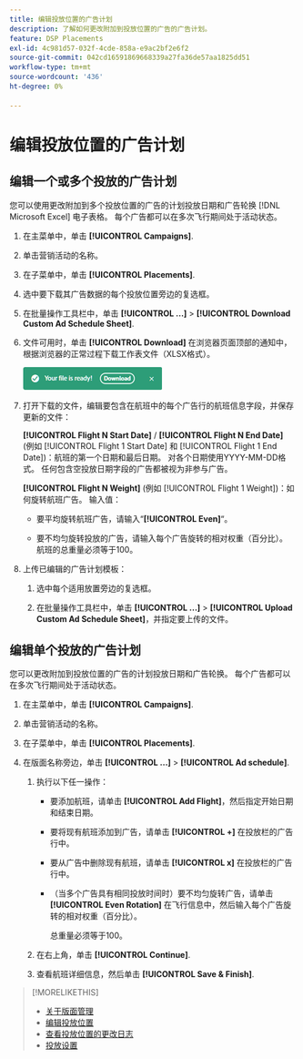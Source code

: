 ```yaml
---
title: 编辑投放位置的广告计划
description: 了解如何更改附加到投放位置的广告的广告计划。
feature: DSP Placements
exl-id: 4c981d57-032f-4cde-858a-e9ac2bf2e6f2
source-git-commit: 042cd16591869668339a27fa36de57aa1825dd51
workflow-type: tm+mt
source-wordcount: '436'
ht-degree: 0%

---
```


# 编辑投放位置的广告计划

## 编辑一个或多个投放的广告计划

您可以使用更改附加到多个投放位置的广告的计划投放日期和广告轮换 [!DNL Microsoft Excel] 电子表格。 每个广告都可以在多次飞行期间处于活动状态。

1. 在主菜单中，单击 **[!UICONTROL Campaigns]**.

1. 单击营销活动的名称。

1. 在子菜单中，单击 **[!UICONTROL Placements]**.

1. 选中要下载其广告数据的每个投放位置旁边的复选框。

1. 在批量操作工具栏中，单击 **[!UICONTROL ...]** > **[!UICONTROL Download Custom Ad Schedule Sheet]**.

1. 文件可用时，单击 **[!UICONTROL Download]** 在浏览器页面顶部的通知中，根据浏览器的正常过程下载工作表文件（XLSX格式）。

   ![下载就绪通知](/help/dsp/assets/download-ready.png "下载就绪通知")

1. 打开下载的文件，编辑要包含在航班中的每个广告行的航班信息字段，并保存更新的文件：

   **[!UICONTROL Flight N Start Date]** / **[!UICONTROL Flight N End Date]** (例如 [!UICONTROL Flight 1 Start Date] 和 [!UICONTROL Flight 1 End Date])：航班的第一个日期和最后日期。 对各个日期使用YYYY-MM-DD格式。 任何包含空投放日期字段的广告都被视为非参与广告。

   **[!UICONTROL Flight N Weight]** (例如 [!UICONTROL Flight 1 Weight])：如何旋转航班广告。 输入值：

   * 要平均旋转航班广告，请输入“**[!UICONTROL Even]**“。

   * 要不均匀旋转投放的广告，请输入每个广告旋转的相对权重（百分比）。 航班的总重量必须等于100。

1. 上传已编辑的广告计划模板：

   1. 选中每个适用放置旁边的复选框。

   1. 在批量操作工具栏中，单击 **[!UICONTROL ...]** > **[!UICONTROL Upload Custom Ad Schedule Sheet]**，并指定要上传的文件。

## 编辑单个投放的广告计划

<!-- Some placements don't have this option. Clarify which placement types aren't eligible -- just simple ad serving placements (PG ones seem okay)? And anything else? -->

您可以更改附加到投放位置的广告的计划投放日期和广告轮换。 每个广告都可以在多次飞行期间处于活动状态。

1. 在主菜单中，单击 **[!UICONTROL Campaigns]**.

1. 单击营销活动的名称。

1. 在子菜单中，单击 **[!UICONTROL Placements]**.

1. 在版面名称旁边，单击  **[!UICONTROL ...]** > **[!UICONTROL Ad schedule]**.

   1. 执行以下任一操作：

      * 要添加航班，请单击 **[!UICONTROL Add Flight]**，然后指定开始日期和结束日期。

      * 要将现有航班添加到广告，请单击 **[!UICONTROL +]** 在投放栏的广告行中。

      * 要从广告中删除现有航班，请单击 **[!UICONTROL x]** 在投放栏的广告行中。

      * （当多个广告具有相同投放时间时）要不均匀旋转广告，请单击 **[!UICONTROL Even Rotation]** 在飞行信息中，然后输入每个广告旋转的相对权重（百分比）。

        总重量必须等于100。

   1. 在右上角，单击 **[!UICONTROL Continue]**.

   1. 查看航班详细信息，然后单击 **[!UICONTROL Save & Finish]**.

>[!MORELIKETHIS]
>
>* [关于版面管理](placement-about.md)
>* [编辑投放位置](placement-edit.md)
>* [查看投放位置的更改日志](placement-change-log.md)
>* [投放设置](placement-settings.md)
